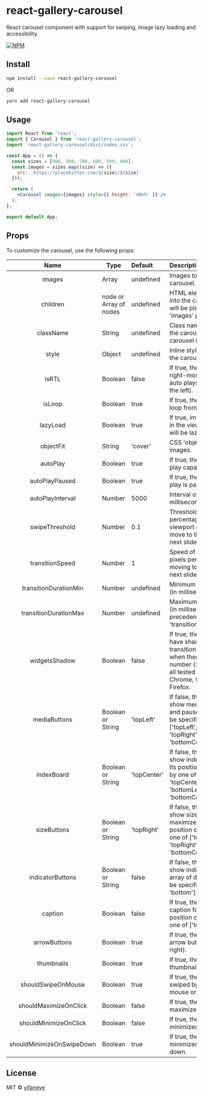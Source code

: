 # react-gallery-carousel

React carousel component with support for swiping, image lazy loading and accessibility.

[![NPM](https://img.shields.io/npm/v/react-gallery-carousel.svg)](https://www.npmjs.com/package/react-gallery-carousel)

## Install

```bash
npm install --save react-gallery-carousel
```
OR
```bash
yarn add react-gallery-carousel
```

## Usage

```jsx
import React from 'react';
import { Carousel } from 'react-gallery-carousel';
import 'react-gallery-carousel/dist/index.css';

const App = () => {
  const sizes = [900, 800, 700, 600, 500, 400];
  const images = sizes.map((size) => ({
    src: `https://placekitten.com/${size}/${size}`
  }));

  return (
    <Carousel images={images} style={{ height: '40vh' }} />
  );
};

export default App;

```

## Props

To customize the carousel, use the following props:

|Name                     |Type                  |Default    |Description|
|:-----------------------:|----------------------|:----------|:----------|
|images                   |Array                 |undefined  |Images to be placed in the carousel.|
|children                 |node or Array of nodes|undefined  |HTML element(s) to be placed into the carousel, but it (they) will be placed only if the 'images' prop is not present.|
|className                |String                |undefined  |Class name(s) to be placed on the carousel, when the carousel is not maximized.|
|style                    |Object                |undefined  |Inline style(s) to be placed on the carousel.|
|isRTL                    |Boolean               |false      |If true, the carousel shows the right-most slide first (and auto plays from the right to the left).|
|isLoop                   |Boolean               |true       |If true, the carousel form a loop from the ribbon of slides.|
|lazyLoad                 |Boolean               |true       |If true, images that are not yet in the viewport of the carousel will be lazy loaded.|
|objectFit                |String                |'cover'    |CSS 'object-fit' style of the images.|
|autoPlay                 |Boolean               |true       |If true, the carousel has auto play capability.|
|autoPlayPaused           |Boolean               |true       |If true, the carousel's auto play is paused at start.|
|autoPlayInterval         |Number                |5000       |Interval of auto play (in milliseconds).|
|swipeThreshold           |Number                |0.1        |Threshold swipe distance (in percentage of the width of the viewport of the carousel) to move to the previous or the next slide.|
|transitionSpeed          |Number                |1          |Speed of the transition (in pixels per milliseconds) in moving to the previous or the next slide.|
|transitionDurationMin    |Number                |undefined  |Minimum transition duration (in milliseconds).|
|transitionDurationMax    |Number                |undefined  |Maximum transition duration (in milliseconds). It has precedence over 'transitionDurationMin'.|
|widgetsShadow            |Boolean               |false      |If true, the following widgets have shadows. If true, the transition will drop frames when there are a large number (> 20) of images on all tested browsers (Safari, Chrome, Opera, Edge), except Firefox.|
|mediaButtons             |Boolean or String     |'topLeft'  |If false, the carousel does not show media buttons (i.e. play and pause). Its position can be specified by one of ['topLeft', 'topCenter', 'topRight', 'bottomLeft', 'bottomCenter','bottomRight'].|
|indexBoard               |Boolean or String     |'topCenter'|If false, the carousel does not show index board (e.g. 8/10). Its position can be specified by one of ['topLeft', 'topCenter', 'topRight', 'bottomLeft', 'bottomCenter','bottomRight'].|
|sizeButtons              |Boolean or String     |'topRight' |If false, the carousel does not show size buttons (i.e. maximize and minimize). Its position can be specified by one of ['topLeft', 'topCenter', 'topRight', 'bottomLeft', 'bottomCenter','bottomRight'].|
|indicatorButtons         |Boolean or String     |false      |If false, the carousel does not show indicator buttons (i.e. array of dots). Its position can be specified by one of ['top', 'bottom']|
|caption                  |Boolean               |false      |If true, the carousel shows caption for each image. Its position can be specified by one of ['top', 'bottom']|
|arrowButtons             |Boolean               |true       |If true, the carousel shows arrow buttons (i.e. left and right).|
|thumbnails               |Boolean               |true       |If true, the carousel shows thumbnails.|
|shouldSwipeOnMouse       |Boolean               |true       |If true, the carousel can be swiped by cursor using a mouse or a track pad.|
|shouldMaximizeOnClick    |Boolean               |false      |If true, the carousel can be maximized by clicking.|
|shouldMinimizeOnClick    |Boolean               |false      |If true, the carousel can be minimized by clicking.|
|shouldMinimizeOnSwipeDown|Boolean               |true       |If true, the carousel can be minimized by touch swiping down.|

## License

MIT © [yifaneye](https://github.com/yifaneye/react-gallery-carousel)

